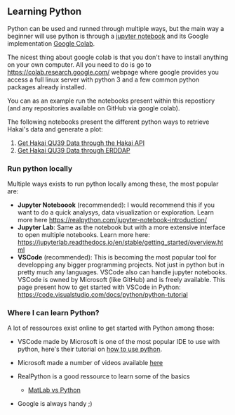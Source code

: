 ## Learning Python 
Python can be used and runned through multiple ways, but the main way a beginner will use python is through a [jupyter notebook](https://realpython.com/jupyter-notebook-introduction/) and its Google implementation [Google Colab](https://colab.research.google.com/). 

The nicest thing about google colab is that you don't have to install anything on your own computer. All you need to do is go to https://colab.research.google.com/ webpage where google provides you access a full linux server with python 3 and a few common python packages already installed. 

You can as an example run the notebooks present within this repostiory (and any repositories available on GitHub via google colab).

The following notebooks present the different python ways to retrieve Hakai's data and generate a plot:

1. [Get Hakai QU39 Data through the Hakai API](https://colab.research.google.com/github/HakaiInstitute/hakai-oceanography-data-demo/blob/main/python/get_hakai_api_data_demo.ipynb)
2. [Get Hakai QU39 Data through ERDDAP ](https://colab.research.google.com/github/HakaiInstitute/hakai-oceanography-data-demo/blob/main/python/get_hakai_erddap_data_demo.ipynb)

### Run python locally

Multiple ways exists to run python locally among these, the most popular are:
- **Jupyter Noteboook** (recommended): I would recommend this if you want to do a quick analysys, data visualization or exploration. Learn more here https://realpython.com/jupyter-notebook-introduction/
- **Jupyter Lab**: Same as the notebook but with a more extensive interface to open multiple notebooks. Learn more here: https://jupyterlab.readthedocs.io/en/stable/getting_started/overview.html
- **VSCode** (recommended): This is becoming the most popular tool for developping any bigger programming projects. Not just in python but in pretty much any languages. VSCode also can handle jupyter notebooks. VSCode is owned by Microsoft (like GitHub) and is freely available. This page present how to get started with VSCode in Python: https://code.visualstudio.com/docs/python/python-tutorial

### Where I can learn Python?
A lot of ressources exist online to get started with Python among those:
- VSCode made by Microsoft is one of the most popular IDE to use with python, here's their tutorial on [how to use python](https://code.visualstudio.com/docs/python/python-tutorial).
- Microsoft made a number of videos available [here](https://learn.microsoft.com/en-us/shows/intro-to-python-development/?wt.mc_id=python-c9-niner)
- RealPython is a good ressource to learn some of the basics
    - [MatLab vs Python](https://realpython.com/matlab-vs-python/)
    
- Google is always handy ;)
